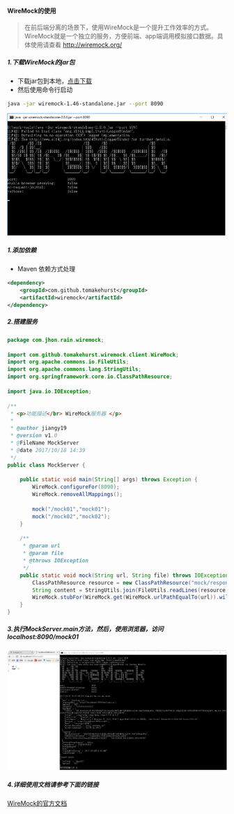 #### WireMock的使用
> 在前后端分离的场景下，使用WireMock是一个提升工作效率的方式。WireMock就是一个独立的服务，方便前端、app端调用模拟接口数据。具体使用请查看 http://wiremock.org/

##### 1.下载WireMock的jar包
* 下载jar包到本地，[点击下载](http://central.maven.org/maven2/com/github/tomakehurst/wiremock-standalone/2.8.0/wiremock-standalone-2.8.0.jar)
* 然后使用命令行启动

```bash
java -jar wiremock-1.46-standalone.jar --port 8090
```

![CMD WireMock启动](../photos/WireMock启动界面.png)

##### 1.添加依赖
* Maven 依赖方式处理
```xml
<dependency>
    <groupId>com.github.tomakehurst</groupId>
    <artifactId>wiremock</artifactId>
</dependency>
```

##### 2.搭建服务
```java
package com.jhon.rain.wiremock;

import com.github.tomakehurst.wiremock.client.WireMock;
import org.apache.commons.io.FileUtils;
import org.apache.commons.lang.StringUtils;
import org.springframework.core.io.ClassPathResource;

import java.io.IOException;

/**
 * <p>功能描述</br> WireMock服务器 </p>
 *
 * @author jiangy19
 * @version v1.0
 * @FileName MockServer
 * @date 2017/10/18 14:39
 */
public class MockServer {

	public static void main(String[] args) throws Exception {
		WireMock.configureFor(8090);
		WireMock.removeAllMappings();

		mock("/mock01","mock01");
		mock("/mock02","mock02");
	}

	/**
	 * @param url
	 * @param file
	 * @throws IOException
	 */
	public static void mock(String url, String file) throws IOException {
		ClassPathResource resource = new ClassPathResource("mock/response/" + file + ".txt");
		String content = StringUtils.join(FileUtils.readLines(resource.getFile(), "UTF-8").toArray(), "\n");
		WireMock.stubFor(WireMock.get(WireMock.urlPathEqualTo(url)).willReturn(WireMock.aResponse().withBody(content).withStatus(200)));
	}
}
```

##### 3.执行MockServer.main方法，然后，使用浏览器，访问localhost:8090/mock01
![WireMock访问的结果](../photos/WireMock访问的结果.png)

##### 4.详细使用文档请参考下面的链接
[WireMock的官方文档](http://wiremock.org/docs/getting-started/)